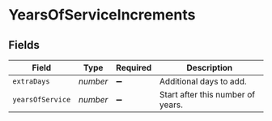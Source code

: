 # YearsOfServiceIncrements


## Fields

| Field                             | Type                              | Required                          | Description                       |
| --------------------------------- | --------------------------------- | --------------------------------- | --------------------------------- |
| `extraDays`                       | *number*                          | :heavy_minus_sign:                | Additional days to add.           |
| `yearsOfService`                  | *number*                          | :heavy_minus_sign:                | Start after this number of years. |